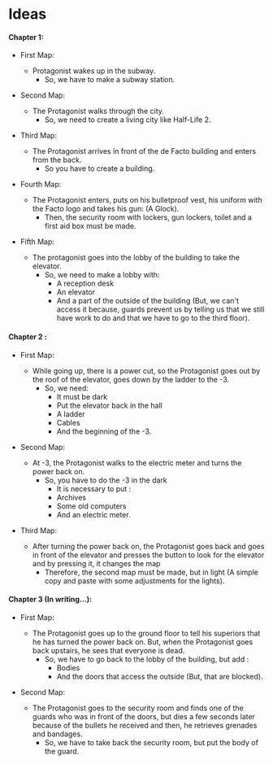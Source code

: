 # Ideas

#### Chapter 1:
* First Map:
  * Protagonist wakes up in the subway.
    * So, we have to make a subway station.

* Second Map:
  * The Protagonist walks through the city.
    * So, we need to create a living city like Half-Life 2.

* Third Map:
  * The Protagonist arrives in front of the de Facto building and enters from the back.
    * So you have to create a building.

* Fourth Map:
  * The Protagonist enters, puts on his bulletproof vest, his uniform with the Facto logo and takes his gun: (A Glock).
    * Then, the security room with lockers, gun lockers, toilet and a first aid box must be made.

* Fifth Map:
  * The protagonist goes into the lobby of the building to take the elevator.
    * So, we need to make a lobby with:
      * A reception desk
      * An elevator
      * And a part of the outside of the building (But, we can't access it because, guards prevent us by telling us that we still have work to do and that we have to go to the third floor).

#### Chapter 2 :
* First Map:
  * While going up, there is a power cut, so the Protagonist goes out by the roof of the elevator, goes down by the ladder to the -3.
    * So, we need:
      * It must be dark
      * Put the elevator back in the hall
      * A ladder
      * Cables
      * And the beginning of the -3.

* Second Map:
  * At -3, the Protagonist walks to the electric meter and turns the power back on.
    * So, you have to do the -3 in the dark
      * It is necessary to put :
      * Archives
      * Some old computers
      * And an electric meter.

* Third Map: 
  * After turning the power back on, the Protagonist goes back and goes in front of the elevator and presses the button to look for the elevator and by pressing it, it changes the map
    * Therefore, the second map must be made, but in light (A simple copy and paste with some adjustments for the lights).

#### Chapter 3 (In writing...):
* First Map:
  * The Protagonist goes up to the ground floor to tell his superiors that he has turned the power back on. But, when the Protagonist goes back upstairs, he sees that everyone is dead.
    * So, we have to go back to the lobby of the building, but add :
      * Bodies
      * And the doors that access the outside (But, that are blocked).

* Second Map:
  * The Protagonist goes to the security room and finds one of the guards who was in front of the doors, but dies a few seconds later because of the bullets he received and then, he retrieves grenades and bandages.
    * So, we have to take back the security room, but put the body of the guard.
